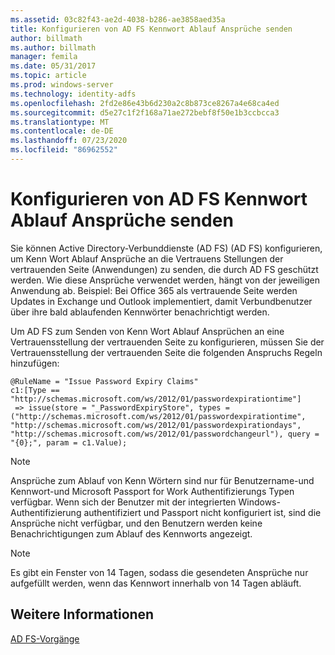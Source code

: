 ```yaml
---
ms.assetid: 03c82f43-ae2d-4038-b286-ae3858aed35a
title: Konfigurieren von AD FS Kennwort Ablauf Ansprüche senden
author: billmath
ms.author: billmath
manager: femila
ms.date: 05/31/2017
ms.topic: article
ms.prod: windows-server
ms.technology: identity-adfs
ms.openlocfilehash: 2fd2e86e43b6d230a2c8b873ce8267a4e68ca4ed
ms.sourcegitcommit: d5e27c1f2f168a71ae272bebf8f50e1b3ccbcca3
ms.translationtype: MT
ms.contentlocale: de-DE
ms.lasthandoff: 07/23/2020
ms.locfileid: "86962552"
---
```

# <a name="configure-ad-fs-to-send-password-expiry-claims"></a>Konfigurieren von AD FS Kennwort Ablauf Ansprüche senden


Sie können Active Directory-Verbunddienste (AD FS) (AD FS) konfigurieren, um Kenn Wort Ablauf Ansprüche an die Vertrauens Stellungen der vertrauenden Seite (Anwendungen) zu senden, die durch AD FS geschützt werden. Wie diese Ansprüche verwendet werden, hängt von der jeweiligen Anwendung ab. Beispiel: Bei Office 365 als vertrauende Seite werden Updates in Exchange und Outlook implementiert, damit Verbundbenutzer über ihre bald ablaufenden Kennwörter benachrichtigt werden.

Um AD FS zum Senden von Kenn Wort Ablauf Ansprüchen an eine Vertrauensstellung der vertrauenden Seite zu konfigurieren, müssen Sie der Vertrauensstellung der vertrauenden Seite die folgenden Anspruchs Regeln hinzufügen:

```
@RuleName = "Issue Password Expiry Claims"
c1:[Type == "http://schemas.microsoft.com/ws/2012/01/passwordexpirationtime"]
 => issue(store = "_PasswordExpiryStore", types = ("http://schemas.microsoft.com/ws/2012/01/passwordexpirationtime", "http://schemas.microsoft.com/ws/2012/01/passwordexpirationdays", "http://schemas.microsoft.com/ws/2012/01/passwordchangeurl"), query = "{0};", param = c1.Value);
```

> [!NOTE]
> Ansprüche zum Ablauf von Kenn Wörtern sind nur für Benutzername-und Kennwort-und Microsoft Passport for Work Authentifizierungs Typen verfügbar.  Wenn sich der Benutzer mit der integrierten Windows-Authentifizierung authentifiziert und Passport nicht konfiguriert ist, sind die Ansprüche nicht verfügbar, und den Benutzern werden keine Benachrichtigungen zum Ablauf des Kennworts angezeigt.

> [!NOTE]
> Es gibt ein Fenster von 14 Tagen, sodass die gesendeten Ansprüche nur aufgefüllt werden, wenn das Kennwort innerhalb von 14 Tagen abläuft.

## <a name="see-also"></a>Weitere Informationen
[AD FS-Vorgänge](../ad-fs-operations.md)
